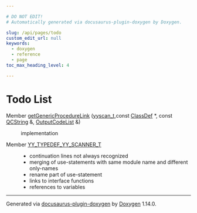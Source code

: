 ```yaml
---

# DO NOT EDIT!
# Automatically generated via docusaurus-plugin-doxygen by Doxygen.

slug: /api/pages/todo
custom_edit_url: null
keywords:
  - doxygen
  - reference
  - page
toc_max_heading_level: 4

---
```


<div class="doxyPage">

# Todo List




<dl class="doxyVariableList">
<dt>Member <a href="/web-doxygen/docs/api/files/src/fortrancode-l/#a2111383c92568a7b28fe96bf69a9f4d2">getGenericProcedureLink</a>  (<a href="/web-doxygen/docs/api/files/src/code-l/#a9484188abbc459dafcbd4c96425fa70b">yyscan_t</a>,const <a href="/web-doxygen/docs/api/classes/classdef">ClassDef</a> *, const <a href="/web-doxygen/docs/api/classes/qcstring">QCString</a> &amp;, <a href="/web-doxygen/docs/api/classes/outputcodelist">OutputCodeList</a> &amp;)</dt>
<dd><p><a id="_todo000002"></a>implementation</p></dd>
<dt>Member <a href="/web-doxygen/docs/api/files/src/fortrancode-l/#a5d5508008cac8fb66fca3baa4e9b6584">YY_TYPEDEF_YY_SCANNER_T</a></dt>
<dd>
<p><a id="_todo000001"></a></p>


<ul class="doxyList ">
<li>continuation lines not always recognized</li>
<li>merging of use-statements with same module name and different only-names</li>
<li>rename part of use-statement</li>
<li>links to interface functions</li>
<li>references to variables</li>
</ul>
</dd>
</dl>

<hr/>

<p class="doxyGeneratedBy">Generated via <a href="https://github.com/xpack/docusaurus-plugin-doxygen">docusaurus-plugin-doxygen</a> by <a href="https://www.doxygen.nl">Doxygen</a> 1.14.0.</p>

</div>

